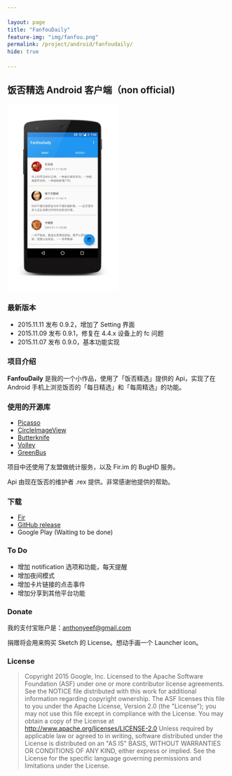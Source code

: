 ```yaml
---

layout: page
title: "FanfouDaily"
feature-img: "img/fanfou.png"
permalink: /project/android/fanfoudaily/
hide: true

---
```


## 饭否精选 Android 客户端（non official)

<img src="/img/screen_1.jpg" width="50%" /> 


### 最新版本

- 2015.11.11 发布 0.9.2，增加了 Setting 界面
- 2015.11.09 发布 0.9.1，修复在 4.4.x 设备上的 fc 问题
- 2015.11.07 发布 0.9.0，基本功能实现

### 项目介绍

**FanfouDaily** 是我的一个小作品，使用了「饭否精选」提供的 Api，实现了在 Android 手机上浏览饭否的「每日精选」和「每周精选」的功能。

### 使用的开源库

- [Picasso](https://github.com/square/picasso)
- [CircleImageView](https://github.com/hdodenhof/CircleImageView)
- [Butterknife](https://github.com/JakeWharton/butterknife)
- [Volley](https://github.com/mcxiaoke/android-volley)
- [GreenBus](https://github.com/greenrobot/EventBus)

项目中还使用了友盟做统计服务，以及 Fir.im 的 BugHD 服务。

Api 由现在饭否的维护者 .rex 提供。非常感谢他提供的帮助。

### 下载
- [Fir](http://fir.im/zhj3)
- [GitHub release](https://github.com/Anthonyeef/FanfouDaily/releases)
- Google Play (Waiting to be done)

### To Do
- 增加 notification 选项和功能，每天提醒
- 增加夜间模式
- 增加卡片链接的点击事件
- 增加分享到其他平台功能

### Donate
我的支付宝账户是：anthonyeef@gmail.com

捐赠将会用来购买 Sketch 的 License。想动手画一个 Launcher icon。

### License

> Copyright 2015 Google, Inc.
 Licensed to the Apache Software Foundation (ASF) under one or more contributor
license agreements. See the NOTICE file distributed with this work for
additional information regarding copyright ownership. The ASF licenses this
file to you under the Apache License, Version 2.0 (the "License"); you may not
use this file except in compliance with the License. You may obtain a copy of
the License at
 http://www.apache.org/licenses/LICENSE-2.0
 Unless required by applicable law or agreed to in writing, software
distributed under the License is distributed on an "AS IS" BASIS, WITHOUT
WARRANTIES OR CONDITIONS OF ANY KIND, either express or implied. See the
License for the specific language governing permissions and limitations under
the License.

